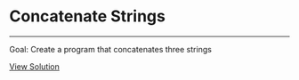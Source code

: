 # Concatenate Strings

---

Goal: Create a program that concatenates three strings

[View Solution](solution.py)

